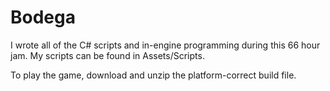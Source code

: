 # Bodega
I wrote all of the C# scripts and in-engine programming during this 66 hour jam. My scripts can be found in Assets/Scripts. 

To play the game, download and unzip the platform-correct build file.
